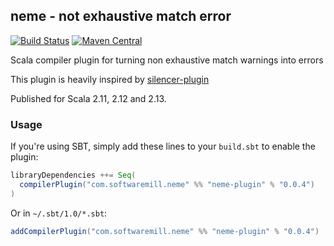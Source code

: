 ## neme - not exhaustive match error
[![Build Status](https://travis-ci.org/softwaremill/neme-plugin.svg?branch=master)](https://travis-ci.org/softwaremill/neme-plugin)
[![Maven Central](https://maven-badges.herokuapp.com/maven-central/com.softwaremill.neme/neme-plugin_2.13/badge.svg)](https://search.maven.org/search?q=g:com.softwaremill.neme)

Scala compiler plugin for turning non exhaustive match warnings into errors

This plugin is heavily inspired by [silencer-plugin](https://github.com/ghik/silencer)

Published for Scala 2.11, 2.12 and 2.13.

### Usage

If you're using SBT, simply add these lines to your `build.sbt` to enable the plugin:

```scala
libraryDependencies ++= Seq(
  compilerPlugin("com.softwaremill.neme" %% "neme-plugin" % "0.0.4")
)
```

Or in `~/.sbt/1.0/*.sbt`:

```scala
addCompilerPlugin("com.softwaremill.neme" %% "neme-plugin" % "0.0.4")
```
